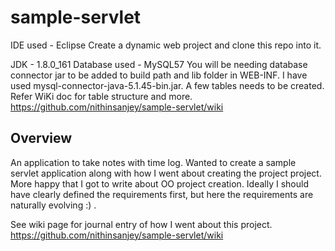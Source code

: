 # sample-servlet

IDE used - Eclipse
Create a dynamic web project and clone this repo into it.

JDK - 1.8.0_161
Database used - MySQL57
You will be needing database connector jar to be added to build path and lib folder in WEB-INF. I have used mysql-connector-java-5.1.45-bin.jar. 
A few tables needs to be created. Refer WiKi doc for table structure and more. https://github.com/nithinsanjey/sample-servlet/wiki

## Overview
An application to take notes with time log. Wanted to create a sample servlet application along with how I went about creating the project project. More happy that I got to write about OO project creation.
Ideally I should have clearly defined the requirements first, but here the requirements are naturally evolving :) .

See wiki page for journal entry of how I went about this project.
https://github.com/nithinsanjey/sample-servlet/wiki
